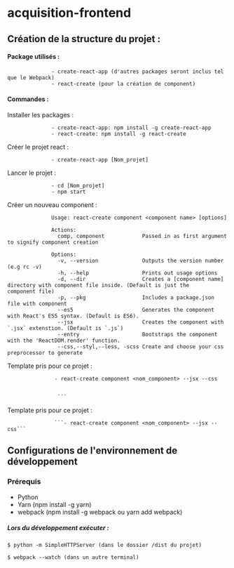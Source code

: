 
# acquisition-frontend


## Création de la structure du projet :

#### Package utilisés : 
                  - create-react-app (d'autres packages seront inclus tel que le Webpack)
                  - react-create (pour la création de component)
                  
                 
#### Commandes : 
  Installer les packages : 
  
                  - create-react-app: npm install -g create-react-app
                  - react-create: npm install -g react-create
                  

  Créer le projet react :
                  
                  - create-react-app [Nom_projet]
  Lancer le projet : 
                  
                  - cd [Nom_projet]
                  - npm start

  Créer un nouveau component : 
                
                  Usage: react-create component <component name> [options]

                  Actions:
                    comp, component            Passed in as first argument to signify component creation

                  Options:
                    -v, --version              Outputs the version number (e.g rc -v)
                    -h, --help                 Prints out usage options
                    -d, --dir                  Creates a [component name] directory with component file inside. (Default is just the                                                    component file)
                    -p, --pkg                  Includes a package.json file with component
                    --es5                      Generates the component with React's ES5 syntax. (Default is ES6).
                    --jsx                      Creates the component with `.jsx` extenstion. (Default is `.js`)
                    --entry                    Bootstraps the component with the 'ReactDOM.render' function.
                    --css,--styl,--less, -scss Create and choose your css preprocessor to generate
                    
  Template pris pour ce projet :
  
                   - react-create component <nom_component> --jsx --css

  
                    ```
                    
  Template pris pour ce projet :
  
                   ```- react-create component <nom_component> --jsx --css```


## Configurations de l'environnement de développement

### Prérequis
* Python
* Yarn (npm install -g yarn)
* webpack (npm install -g webpack ou yarn add webpack)

##### Lors du développement exécuter :
```$ python -m SimpleHTTPServer (dans le dossier /dist du projet)```

```$ webpack --watch (dans un autre terminal)```
